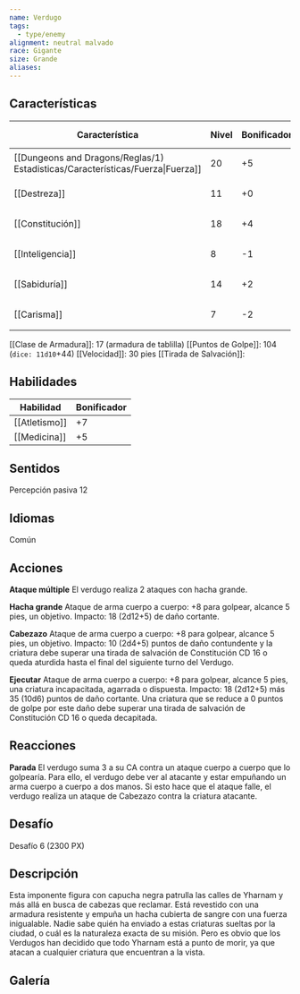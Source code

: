 ```yaml
---
name: Verdugo
tags:
  - type/enemy
alignment: neutral malvado
race: Gigante
size: Grande
aliases:
---
```


## Características

| Característica                                                                 | Nivel | Bonificador | Lanzar dado      |
| ------------------------------------------------------------------------------ | ----- | ----------- | ---------------- |
| [[Dungeons and Dragons/Reglas/1) Estadisticas/Características/Fuerza\|Fuerza]] | 20    | +5          | `dice: 1d20 + 0` |
| [[Destreza]]                                                                   | 11    | +0          | `dice: 1d20 + 0` |
| [[Constitución]]                                                               | 18    | +4          | `dice: 1d20 + 0` |
| [[Inteligencia]]                                                               | 8     | -1          | `dice: 1d20 + 0` |
| [[Sabiduría]]                                                                  | 14    | +2          | `dice: 1d20 + 0` |
| [[Carisma]]                                                                    | 7     | -2          | `dice: 1d20 + 0` |

[[Clase de Armadura]]: 17 (armadura de tablilla)
[[Puntos de Golpe]]: 104 (`dice: 11d10`+44)
[[Velocidad]]: 30 pies
[[Tirada de Salvación]]:

## Habilidades

| Habilidad     | Bonificador |
| ------------- | ----------- |
| [[Atletismo]] | +7          |
| [[Medicina]]  | +5          |

## Sentidos

Percepción pasiva 12

## Idiomas

Común

## Acciones

**Ataque múltiple**
El verdugo realiza 2 ataques con hacha grande.

**Hacha grande**
Ataque de arma cuerpo a cuerpo: +8 para golpear, alcance 5 pies, un objetivo. 
Impacto: 18 (2d12+5) de daño cortante.

**Cabezazo**
Ataque de arma cuerpo a cuerpo: +8 para golpear, alcance 5 pies, un objetivo. 
Impacto: 10 (2d4+5) puntos de daño contundente y la criatura debe superar una tirada de salvación de Constitución CD 16 o queda aturdida hasta el final del siguiente turno del Verdugo.

**Ejecutar**
Ataque de arma cuerpo a cuerpo: +8 para golpear, alcance 5 pies, una criatura incapacitada, agarrada o dispuesta.
Impacto: 18 (2d12+5) más 35 (10d6) puntos de daño cortante. Una criatura que se reduce a 0 puntos de golpe por este daño debe superar una tirada de salvación de Constitución CD 16 o queda decapitada.

## Reacciones

**Parada**
El verdugo suma 3 a su CA contra un ataque cuerpo a cuerpo que lo golpearía. Para ello, el verdugo debe ver al atacante y estar empuñando un arma cuerpo a cuerpo a dos manos. Si esto hace que el ataque falle, el verdugo realiza un ataque de Cabezazo contra la criatura atacante.

## Desafío

Desafío 6 (2300 PX)

## Descripción

Esta imponente figura con capucha negra patrulla las calles de Yharnam y más allá en busca de cabezas que reclamar. Está revestido con una armadura resistente y empuña un hacha cubierta de sangre con una fuerza inigualable. Nadie sabe quién ha enviado a estas criaturas sueltas por la ciudad, o cuál es la naturaleza exacta de su misión. Pero es obvio que los Verdugos han decidido que todo Yharnam está a punto de morir, ya que atacan a cualquier criatura que encuentran a la vista.

## Galería
